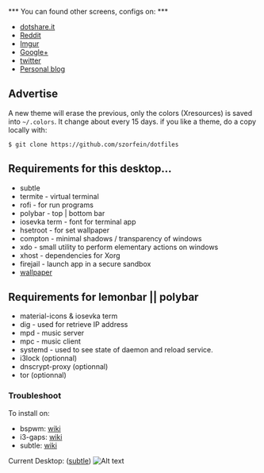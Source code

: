 *** You can found other screens, configs on: ***
+ [dotshare.it](http://dotshare.it/~szorfein/dots/)
+ [Reddit](https://www.reddit.com/user/szorfein/submitted/)
+ [Imgur](https://imgur.com/user/Szorfein/submitted)
+ [Google+](https://plus.google.com/103351806729237673609)
+ [twitter](https://twitter.com/szorfein)
+ [Personal blog](https://szorfein.github.io/)

## Advertise

A new theme will erase the previous, only the colors (Xresources) is saved into `~/.colors`. It change about every 15 days. if you like a theme, do a copy locally with:

    $ git clone https://github.com/szorfein/dotfiles

## Requirements for this desktop...

+ subtle
+ termite - virtual terminal
+ rofi - for run programs
+ polybar - top | bottom bar
+ iosevka term - font for terminal app
+ hsetroot - for set wallpaper
+ compton - minimal shadows / transparency of windows
+ xdo - small utility to perform elementary actions on windows
+ xhost - dependencies for Xorg
+ firejail - launch app in a secure sandbox
+ [wallpaper](https://wallpapertag.com/wallpaper/full/6/5/0/798884-kerrigan-wallpaper-1920x1080-photo.jpg)

## Requirements for lemonbar || polybar

+ material-icons & iosevka term
+ dig - used for retrieve IP address
+ mpd - music server
+ mpc - music client
+ systemd - used to see state of daemon and reload service.
+ i3lock (optionnal)
+ dnscrypt-proxy (optionnal)
+ tor (optionnal)

### Troubleshoot

To install on:  
+ bspwm: [wiki](https://github.com/szorfein/dotfiles/wiki/Install-BSPWM)  
+ i3-gaps: [wiki](https://github.com/szorfein/dotfiles/wiki/i3-gaps)
+ subtle: [wiki](https://github.com/szorfein/dotfiles/wiki/subtle)

Current Desktop: ([subtle](https://subforge.org/projects/subtle))
![Alt text](https://raw.githubusercontent.com/szorfein/dotfiles/master/screenshot.jpg "Screenshot")
